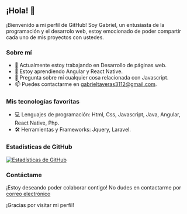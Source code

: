 ## ¡Hola! 👋

¡Bienvenido a mi perfil de GitHub! Soy Gabriel, un entusiasta de la programación y el desarrolo web, estoy emocionado de poder compartir cada uno de mis proyectos con ustedes.

### Sobre mí

- 🔭 Actualmente estoy trabajando en Desarrollo de páginas web.
- 🌱 Estoy aprendiendo Angular y React Native.
- 💬 Pregunta sobre mí cualquier cosa relacionada con Javascript.
- 📫 Puedes contactarme en gabrieltaveras3112@gmail.com.

### Mis tecnologías favoritas

- 💻 Lenguajes de programación: Html, Css, Javascript, Java, Angular, React Native, Php.
- 🛠️ Herramientas y Frameworks: Jquery, Laravel.

### Estadísticas de GitHub

[![Estadísticas de GitHub](https://github-readme-stats.vercel.app/api?username=imgaby&show_icons=true&theme=radical)](https://github.com/imgaby)

### Contáctame

¡Estoy deseando poder colaborar contigo! No dudes en contactarme por [correo electrónico](mailto:gabrieltaveras3112@gmail.com)

¡Gracias por visitar mi perfil!
